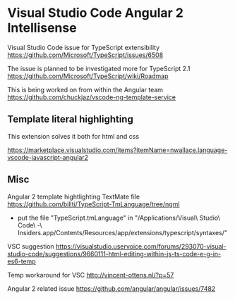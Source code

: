 # Visual Studio Code Angular 2 Intellisense

Visual Studio Code issue for TypeScript extensibility
https://github.com/Microsoft/TypeScript/issues/6508

The issue is planned to be investigated more for TypeScript 2.1
https://github.com/Microsoft/TypeScript/wiki/Roadmap

This is being worked on from within the Angular team
https://github.com/chuckjaz/vscode-ng-template-service

## Template literal highlighting

This extension solves it both for html and css

https://marketplace.visualstudio.com/items?itemName=nwallace.language-vscode-javascript-angular2

## Misc

Angular 2 template hightlighting TextMate file
https://github.com/billti/TypeScript-TmLanguage/tree/ngml

* put the file "TypeScript.tmLanguage" in "/Applications/Visual\ Studio\ Code\ -\ Insiders.app/Contents/Resources/app/extensions/typescript/syntaxes/"

VSC suggestion
https://visualstudio.uservoice.com/forums/293070-visual-studio-code/suggestions/9660111-html-editing-within-js-ts-code-e-g-in-es6-temp

Temp workaround for VSC
http://vincent-ottens.nl/?p=57

Angular 2 related issue
https://github.com/angular/angular/issues/7482



